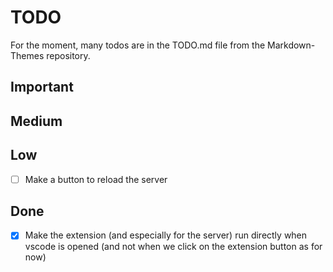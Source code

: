 # TODO

For the moment, many todos are in the TODO.md file from the Markdown-Themes repository.   

## Important


## Medium


## Low

- [ ] Make a button to reload the server

## Done

- [X] Make the extension (and especially for the server) run directly when vscode is opened (and not when we click on the extension button as for now)